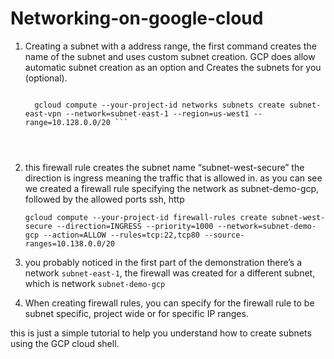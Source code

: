 # Networking-on-google-cloud


1. Creating a subnet with a address range, the first command creates the name of the subnet and uses custom subnet creation. GCP does allow automatic subnet creation as an option and Creates the subnets for you (optional).



  
   ``` gcloud compute --your-project-id networks create subnet-east-1 --mode=custom
    
     gcloud compute --your-project-id networks subnets create subnet-east-vpn --network=subnet-east-1 --region=us-west1 --range=10.128.0.0/20 ```
 



2. this firewall rule creates the subnet name “subnet-west-secure” the direction is ingress meaning the traffic that is allowed in. as you can see we created a firewall rule specifying the network as subnet-demo-gcp, followed by the allowed ports ssh, http


   ```gcloud compute --your-project-id firewall-rules create subnet-west-secure --direction=INGRESS --priority=1000 --network=subnet-demo-gcp --action=ALLOW --rules=tcp:22,tcp80 --source-ranges=10.138.0.0/20```



3. you probably noticed in the first part of the demonstration there’s a network `subnet-east-1`, the firewall was created for a different subnet, which is network `subnet-demo-gcp`


4. When creating firewall rules, you can specify for the firewall rule to be subnet specific, project wide or for specific IP ranges.

this is just a simple tutorial to help you understand how to create subnets using the GCP cloud shell. 
